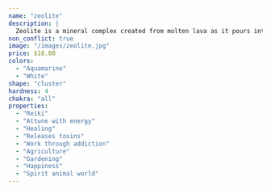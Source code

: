 ```yaml
---
name: "zeolite"
description: |
  Zeolite is a mineral complex created from molten lava as it pours into, and reacts with the sea, Zeolite has potent healing effects. For centuries, the powdered forms of specific Zeolites have been used for traditional remedies throughout Asia to promote overall health and well being. The story of the “healing rocks” has been passed down from generation to generation.
non_conflict: true
image: "/images/zeolite.jpg"
price: $18.00
colors:
  - "Aquamarine"
  - "White"
shape: "cluster"
hardness: 4
chakra: "all"
properties:
  - "Reiki"
  - "Attune with energy"
  - "Healing"
  - "Releases toxins"
  - "Work through addiction"
  - "Agriculture"
  - "Gardening"
  - "Happiness"
  - "Spirit animal world"
---
```

